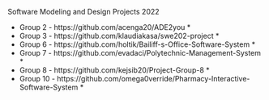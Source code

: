Software Modeling and Design Projects 2022
<ul>
  <li>Group 2 - https://github.com/acenga20/ADE2you *</li>
<li>Group 3 - https://github.com/klaudiakasa/swe202-project *</li>
<li>Group 6 - https://github.com/holtik/Bailiff-s-Office-Software-System *</li>
<li>Group 7 - https://github.com/evadaci/Polytechnic-Management-System *</li>
<li>Group 8 - https://github.com/kejsib20/Project-Group-8 *</li>
<li>Group 10 - https://github.com/omega0verride/Pharmacy-Interactive-Software-System *</li>
</ul>
